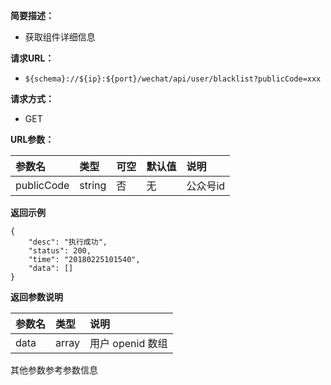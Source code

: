 **简要描述：** 

- 获取组件详细信息

**请求URL：** 
- ` ${schema}://${ip}:${port}/wechat/api/user/blacklist?publicCode=xxx `
  
**请求方式：**
- GET

**URL参数：** 

| 参数名 | 类型 | 可空 | 默认值 | 说明 |
| :-- | :-- | :-- | :-- | :-- |
| publicCode | string | 否 | 无 | 公众号id |

 **返回示例**

``` 
{
    "desc": "执行成功",
    "status": 200,
    "time": "20180225101540",
    "data": []
}
```


**返回参数说明** 

| 参数名 | 类型 | 说明 |
| :-- | :-- | :-- |
| data | array | 用户 openid 数组 |

其他参数参考参数信息




